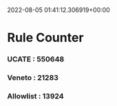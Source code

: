 2022-08-05 01:41:12.306919+00:00
# Rule Counter 
 ### UCATE : 550648

 ### Veneto : 21283

 ### Allowlist : 13924